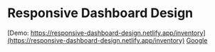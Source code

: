 # Responsive Dashboard Design

[Demo: https://responsive-dashboard-design.netlify.app/inventory](https://responsive-dashboard-design.netlify.app/inventory)
<a href="https://www.google.com/" target="_blank">Google</a>
